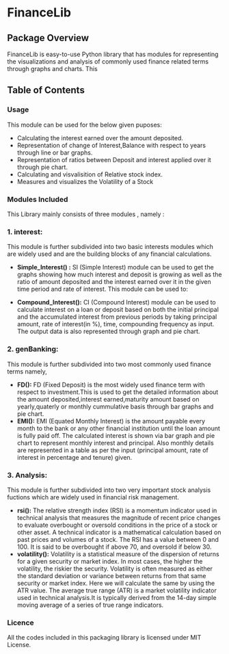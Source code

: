 # FinanceLib

## Package Overview
  FinanceLib is easy-to-use Python library that has modules for representing the visualizations and analysis of commonly used finance related terms through graphs and charts.
  This 
  
## Table of Contents
 ### Usage
 This module can be used for the below given puposes:
 * Calculating the interest earned over the amount deposited.
 * Representation of change of Interest,Balance with respect to years through line or bar graphs.
 * Representation of ratios between Deposit and interest applied over it through pie chart.
 * Calculating and visvalisition of Relative stock index.
 * Measures and visualizes the Volatility of a Stock 
 ### Modules Included
   This Library mainly consists of three modules , namely :
   ### 1. interest:
   This module is further subdivided into two basic interests modules which are widely used and are the building blocks of any financial calculations.
   * **Simple_Interest() :**
   SI (Simple Interest) module can be used to get the graphs showing how much interest and deposit is growing  as well as the ratio of amount deposited and the interest earned over it in the given time period and rate of interest. This module can be used to:
   
   * **Compound_Interest():**
   CI (Compound Interest) module can be used to calculate interest on a loan or deposit based on both the initial principal and the accumulated interest from previous periods by taking principal amount, rate of interest(in %), time, compounding frequency as input. The output data is also represented through graph and pie chart.
   ### 2. genBanking:
   This module is further subdivided into two most commonly used finance terms namely,
   * **FD():**
   FD (Fixed Deposit) is the most widely used finance term with respect to investment.This is used to get the detailed information about the amount deposited,interest earned,maturity amount based on yearly,quaterly or monthly cummulative basis through bar graphs and pie chart.
   * **EMI():**
   EMI (Equated Monthly Interest) is the amount payable every month to the bank or any other financial institution until the loan amount is fully paid off. The calculated interest is shown via bar graph and pie chart to represent monthly interest and principal. Also monthly details are represented in a table as per the input (principal amount, rate of interest in percentage and tenure) given.
   ### 3. Analysis:
   This module is further subdivided into two very important stock analysis  fuctions which are widely used in financial risk management.
   * **rsi():**
   The relative strength index (RSI) is a momentum indicator used in technical analysis that measures the magnitude of recent price changes to evaluate overbought or oversold conditions in the price of a stock or other asset. 
   A technical indicator is a mathematical calculation based on past prices and volumes of a stock. The RSI has a value between 0 and 100. It is said to be overbought if above 70, and oversold if below 30.
   * **volatility():**
   Volatility is a statistical measure of the dispersion of returns for a given security or market index. In most cases, the higher the volatility, the riskier the security. Volatility is often measured as either the standard deviation or variance between returns from that same security or market index.
   Here we will calculate the same by using the ATR value.
   The average true range (ATR) is a market volatility indicator used in technical analysis.It is typically derived from the 14-day simple moving average of a series of true range indicators.

  ### Licence
  All the codes included in this packaging library is licensed under MIT License.
   
 

